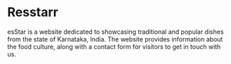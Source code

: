 # Resstarr
esStar is a website dedicated to showcasing traditional and popular dishes from the state of Karnataka, India. The website provides information about the food culture, along with a contact form for visitors to get in touch with us.
